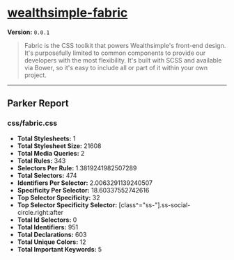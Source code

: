 # [wealthsimple-fabric]( http://fabric.wealthsimple.com )

**Version:** `0.0.1`

> Fabric is the CSS toolkit that powers Wealthsimple's front-end design. It's purposefully limited to common components to provide our developers with the most flexibility. It's built with SCSS and available via Bower, so it's easy to include all or part of it within your own project.

* * *

## Parker Report

### css/fabric.css

- **Total Stylesheets:** 1
- **Total Stylesheet Size:** 21608
- **Total Media Queries:** 2
- **Total Rules:** 343
- **Selectors Per Rule:** 1.3819241982507289
- **Total Selectors:** 474
- **Identifiers Per Selector:** 2.0063291139240507
- **Specificity Per Selector:** 18.60337552742616
- **Top Selector Specificity:** 32
- **Top Selector Specificity Selector:** [class^="ss-"].ss-social-circle.right:after
- **Total Id Selectors:** 0
- **Total Identifiers:** 951
- **Total Declarations:** 603
- **Total Unique Colors:** 12
- **Total Important Keywords:** 5
